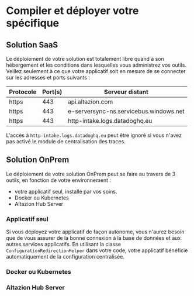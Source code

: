 # Compiler et déployer votre spécifique

## Solution SaaS

Le déploiement de votre solution est totalement libre quand à son hébergement et les conditions dans lesquelles vous administrez vos outils. Veillez seulement à ce que votre applicatif soit en mesure de se connecter sur les adresses et ports suivants :

|Protocole|Port(s)|Serveur distant|
|---|---|---
|https|443|api.altazion.com|
|https|443|e-serversync-ns.servicebus.windows.net|
|https|443|http-intake.logs.datadoghq.eu|

L'accès à `http-intake.logs.datadoghq.eu` peut être ignoré si vous n'avez pas activé le module de centralisation des traces.

## Solution OnPrem

Le déploiement de votre solution OnPrem peut se faire au travers de 3 outils, en fonction de votre environnement :

* votre applicatif seul, installé par vos soins.
* Docker ou Kubernetes
* Altazion Hub Server

### Applicatif seul

Si vous déployez votre applicatif de façon autonome, vous n'aurez besoin que de vous assurer de la bonne connexion à la base de données et aux autres services applicatifs. En utilisant la classe `ConfigurationRedirectionHelper` dans votre code, votre applicatif bénéficie automatiquement de la configuration centralisée.

### Docker ou Kubernetes



### Altazion Hub Server
